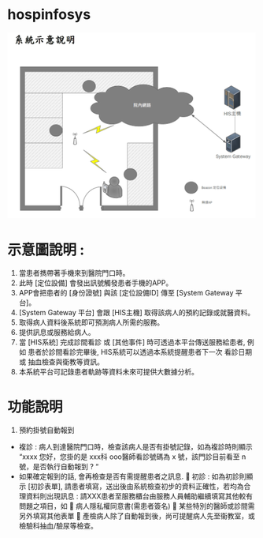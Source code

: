 ﻿# hospinfosys
 

 ![image]( https://github.com/OH0HO/hospinfosys/blob/master/pic.PNG)
 
# 示意圖說明 :
1. 當患者擕帶著手機來到醫院門口時。
2. 此時 [定位設備] 會發出訊號觸發患者手機的APP。
3. APP會把患者的 [身份證號] 與該 [定位設備ID] 傳至 [System Gateway 平台]。
4. [System Gateway 平台] 會跟 [HIS主機] 取得該病人的預約記錄或就醫資料。
5. 取得病人資料後系統即可預測病人所需的服務。
6. 提供訊息或服務給病人。
7. 當 [HIS系統] 完成診間看診 或 [其他事件] 時可透過本平台傳送服務給患者, 例如 患者於診間看診完畢後, HIS系統可以透過本系統提醒患者下一次
看診日期或 抽血檢查與衛教等資訊。
8. 本系統平台可記錄患者軌跡等資料未來可提供大數據分析。 


# 功能說明
1. 預約掛號自動報到
 * 複診 : 病人到達醫院門口時，檢查該病人是否有掛號記錄，如為複診時則顯示 “xxxx 您好，您掛的是 xxx科 ooo醫師看診號碼為 x 號，該門診目前看至 n 號，是否執行自動報到 ? “
 * 如果確定報到的話, 會再檢查是否有需提醒患者之訊息.
 初診 : 如為初診則顯示 [初診表單], 請患者填寫，送出後由系統檢查初步的資料正確性，若均為合理資料則出現訊息 : 請XXX患者至服務櫃台由服務人員輔助繼續填寫其他較有問題之項目，如
 病人隱私權同意書(需患者簽名)
 某些特別的醫師或診間需另外填寫其他表單
 產檢病人除了自動報到後，尚可提醒病人先至衞教室，或檢驗科抽血/驗尿等檢查。
